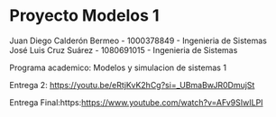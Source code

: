 # Proyecto Modelos 1

Juan Diego Calderón Bermeo - 1000378849 - Ingenieria de Sistemas <br>
José Luis Cruz Suárez - 1080691015 - Ingenieria de Sistemas<br>

Programa academico: Modelos y simulacion de sistemas 1<br>

Entrega 2: https://youtu.be/eRtjKvK2hCg?si=_UBmaBwJR0DmujSt

Entrega Final:https:https://www.youtube.com/watch?v=AFv9SIwILPI
